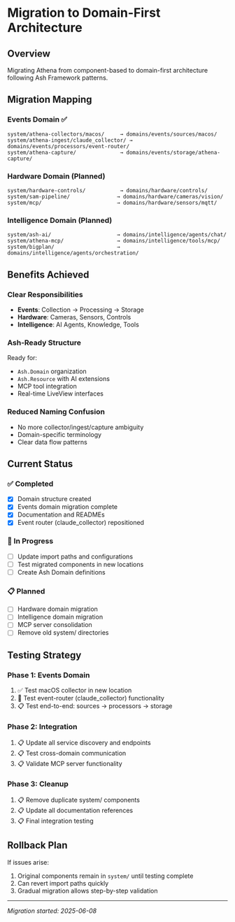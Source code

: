 # Migration to Domain-First Architecture

## Overview
Migrating Athena from component-based to domain-first architecture following Ash Framework patterns.

## Migration Mapping

### Events Domain ✅
```
system/athena-collectors/macos/     → domains/events/sources/macos/
system/athena-ingest/claude_collector/ → domains/events/processors/event-router/
system/athena-capture/              → domains/events/storage/athena-capture/
```

### Hardware Domain (Planned)
```
system/hardware-controls/           → domains/hardware/controls/
system/sam-pipeline/               → domains/hardware/cameras/vision/
system/mcp/                        → domains/hardware/sensors/mqtt/
```

### Intelligence Domain (Planned)  
```
system/ash-ai/                     → domains/intelligence/agents/chat/
system/athena-mcp/                 → domains/intelligence/tools/mcp/
system/bigplan/                    → domains/intelligence/agents/orchestration/
```

## Benefits Achieved

### Clear Responsibilities
- **Events**: Collection → Processing → Storage
- **Hardware**: Cameras, Sensors, Controls  
- **Intelligence**: AI Agents, Knowledge, Tools

### Ash-Ready Structure
Ready for:
- `Ash.Domain` organization
- `Ash.Resource` with AI extensions
- MCP tool integration
- Real-time LiveView interfaces

### Reduced Naming Confusion
- No more collector/ingest/capture ambiguity
- Domain-specific terminology
- Clear data flow patterns

## Current Status

### ✅ Completed
- [x] Domain structure created
- [x] Events domain migration complete
- [x] Documentation and READMEs
- [x] Event router (claude_collector) repositioned

### 🔄 In Progress  
- [ ] Update import paths and configurations
- [ ] Test migrated components in new locations
- [ ] Create Ash Domain definitions

### 📋 Planned
- [ ] Hardware domain migration
- [ ] Intelligence domain migration  
- [ ] MCP server consolidation
- [ ] Remove old system/ directories

## Testing Strategy

### Phase 1: Events Domain
1. ✅ Test macOS collector in new location
2. 🔄 Test event-router (claude_collector) functionality
3. 📋 Test end-to-end: sources → processors → storage

### Phase 2: Integration
1. 📋 Update all service discovery and endpoints
2. 📋 Test cross-domain communication
3. 📋 Validate MCP server functionality

### Phase 3: Cleanup
1. 📋 Remove duplicate system/ components
2. 📋 Update all documentation references
3. 📋 Final integration testing

## Rollback Plan
If issues arise:
1. Original components remain in `system/` until testing complete
2. Can revert import paths quickly
3. Gradual migration allows step-by-step validation

---
*Migration started: 2025-06-08*